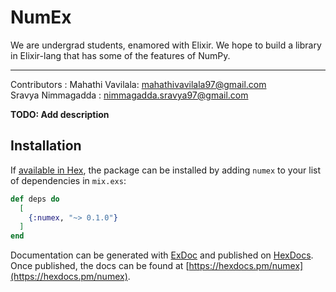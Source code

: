 # NumEx

We are undergrad students, enamored with Elixir.
We hope to build a library in Elixir-lang that has some of the features of NumPy.
______________
Contributors :
Mahathi Vavilala: mahathivavilala97@gmail.com   
Sravya Nimmagadda : nimmagadda.sravya97@gmail.com

**TODO: Add description**

## Installation

If [available in Hex](https://hex.pm/docs/publish), the package can be installed
by adding `numex` to your list of dependencies in `mix.exs`:

```elixir
def deps do
  [
    {:numex, "~> 0.1.0"}
  ]
end
```

Documentation can be generated with [ExDoc](https://github.com/elixir-lang/ex_doc)
and published on [HexDocs](https://hexdocs.pm). Once published, the docs can
be found at [https://hexdocs.pm/numex](https://hexdocs.pm/numex).

